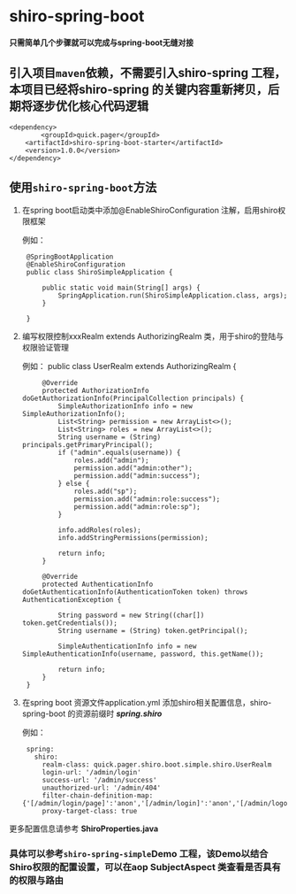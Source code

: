 # shiro-spring-boot
#### 只需简单几个步骤就可以完成与spring-boot无缝对接
## 引入项目<code>maven</code>依赖，不需要引入shiro-spring 工程，本项目已经将shiro-spring 的关键内容重新拷贝，后期将逐步优化核心代码逻辑
	<dependency>
    	    <groupId>quick.pager</groupId>
	    <artifactId>shiro-spring-boot-starter</artifactId>
	    <version>1.0.0</version>
	</dependency>

## 使用<code>shiro-spring-boot</code>方法
1. 在spring boot启动类中添加@EnableShiroConfiguration 注解，启用shiro权限框架
	
    例如：
    
        @SpringBootApplication
        @EnableShiroConfiguration
        public class ShiroSimpleApplication {
        
            public static void main(String[] args) {
                SpringApplication.run(ShiroSimpleApplication.class, args);
            }
        
        }
        
2. 编写权限控制xxxRealm extends AuthorizingRealm 类，用于shiro的登陆与权限验证管理

    例如：
        public class UserRealm extends AuthorizingRealm {
        
            @Override
            protected AuthorizationInfo doGetAuthorizationInfo(PrincipalCollection principals) {
                SimpleAuthorizationInfo info = new SimpleAuthorizationInfo();
                List<String> permission = new ArrayList<>();
                List<String> roles = new ArrayList<>();
                String username = (String) principals.getPrimaryPrincipal();
                if ("admin".equals(username)) {
                    roles.add("admin");
                    permission.add("admin:other");
                    permission.add("admin:success");
                } else {
                    roles.add("sp");
                    permission.add("admin:role:success");
                    permission.add("admin:role:sp");
                }
        
                info.addRoles(roles);
                info.addStringPermissions(permission);
        
                return info;
            }
        
            @Override
            protected AuthenticationInfo doGetAuthenticationInfo(AuthenticationToken token) throws AuthenticationException {
        
                String password = new String((char[]) token.getCredentials());
                String username = (String) token.getPrincipal();
        
                SimpleAuthenticationInfo info = new SimpleAuthenticationInfo(username, password, this.getName());
        
                return info;
            }
        }
          
3. 在spring boot 资源文件application.yml 添加shiro相关配置信息，shiro-spring-boot 的资源前缀时 ***spring.shiro*** 

    例如：
        
        spring:
          shiro:
            realm-class: quick.pager.shiro.boot.simple.shiro.UserRealm
            login-url: '/admin/login'
            success-url: '/admin/success'
            unauthorized-url: '/admin/404'
            filter-chain-definition-map: {'[/admin/login/page]':'anon','[/admin/login]':'anon','[/admin/logout]':'anon','[/admin/role/**]':'authc,roles[sp]','[/admin/**]':'authc,roles[admin]'}
            proxy-target-class: true
	    
  更多配置信息请参考 **ShiroProperties.java**

    

### 具体可以参考<code>shiro-spring-simple</code>Demo 工程，该Demo以结合Shiro权限的配置设置，可以在aop SubjectAspect 类查看是否具有的权限与路由

